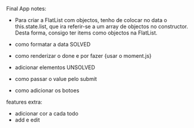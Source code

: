 Final App notes:

- Para criar a FlatList com objectos, tenho de colocar no data o this.state.list, que ira referir-se a um array de objectos no constructor. Desta forma, consigo ter items como objectos na FlatList.

- como formatar a data SOLVED
- como renderizar o done e por fazer {usar o moment.js}
- adicionar elementos UNSOLVED
- como passar o value pelo submit
- como adicionar os botoes

features extra:
- adicionar cor a cada todo
- add e edit